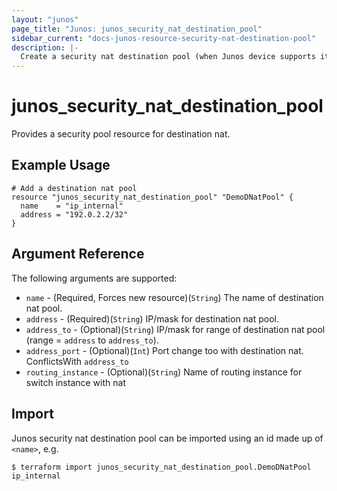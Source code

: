 ```yaml
---
layout: "junos"
page_title: "Junos: junos_security_nat_destination_pool"
sidebar_current: "docs-junos-resource-security-nat-destination-pool"
description: |-
  Create a security nat destination pool (when Junos device supports it)
---
```


# junos_security_nat_destination_pool

Provides a security pool resource for destination nat.

## Example Usage

```hcl
# Add a destination nat pool
resource "junos_security_nat_destination_pool" "DemoDNatPool" {
  name    = "ip_internal"
  address = "192.0.2.2/32"
}
```

## Argument Reference

The following arguments are supported:

* `name` - (Required, Forces new resource)(`String`) The name of destination nat pool.
* `address` - (Required)(`String`) IP/mask for destination nat pool.
* `address_to` - (Optional)(`String`) IP/mask for range of destination nat pool (range = `address` to `address_to`).
* `address_port` - (Optional)(`Int`) Port change too with destination nat. ConflictsWith `address_to`
* `routing_instance` - (Optional)(`String`) Name of routing instance for switch instance with nat

## Import

Junos security nat destination pool can be imported using an id made up of `<name>`, e.g.

```
$ terraform import junos_security_nat_destination_pool.DemoDNatPool ip_internal
```

